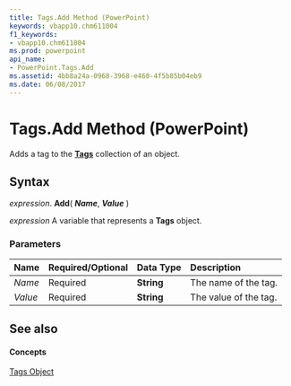 ```yaml
---
title: Tags.Add Method (PowerPoint)
keywords: vbapp10.chm611004
f1_keywords:
- vbapp10.chm611004
ms.prod: powerpoint
api_name:
- PowerPoint.Tags.Add
ms.assetid: 4bb8a24a-0968-3968-e460-4f5b85b04eb9
ms.date: 06/08/2017
---
```



# Tags.Add Method (PowerPoint)

Adds a tag to the  **[Tags](PowerPoint.Tags.md)** collection of an object.


## Syntax

 _expression_. **Add**( **_Name_**, **_Value_** )

 _expression_ A variable that represents a **Tags** object.


### Parameters



|**Name**|**Required/Optional**|**Data Type**|**Description**|
|:-----|:-----|:-----|:-----|
| _Name_|Required|**String**|The name of the tag.|
| _Value_|Required|**String**|The value of the tag.|

## See also


#### Concepts


[Tags Object](PowerPoint.Tags.md)

